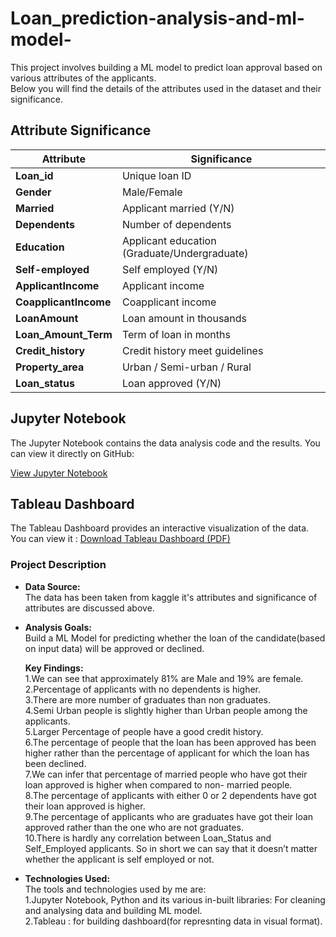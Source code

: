 # Loan_prediction-analysis-and-ml-model-

This project involves building a ML model to predict loan approval based on various attributes of the applicants. 
<br>
Below you will find the details of the attributes used in the dataset and their significance.

## Attribute Significance

| Attribute          | Significance                          |
|--------------------|---------------------------------------|
| **Loan_id**        | Unique loan ID                        |
| **Gender**         | Male/Female                           |
| **Married**        | Applicant married (Y/N)               |
| **Dependents**     | Number of dependents                  |
| **Education**      | Applicant education (Graduate/Undergraduate) |
| **Self-employed**  | Self employed (Y/N)                   |
| **ApplicantIncome**| Applicant income                      |
| **CoapplicantIncome** | Coapplicant income                 |
| **LoanAmount**     | Loan amount in thousands              |
| **Loan_Amount_Term** | Term of loan in months             |
| **Credit_history** | Credit history meet guidelines        |
| **Property_area**  | Urban / Semi-urban / Rural            |
| **Loan_status**    | Loan approved (Y/N)                   |

## Jupyter Notebook

The Jupyter Notebook contains the data analysis code and the results. You can view it directly on GitHub:

[View Jupyter Notebook](./loan_analysis_ml.ipynb)

## Tableau Dashboard

The Tableau Dashboard provides an interactive visualization of the data. You can view it :
[Download Tableau Dashboard (PDF)](https://github.com/PragyaShukla340/Loan_prediction-analysis-and-ml-model/blob/PragyaShukla340-dashboard/dashboard.pdf)



### Project Description

- **Data Source:**
  <br>
  The data has been taken from kaggle it's attributes and significance of attributes are discussed above.
  
- **Analysis Goals:**
  <br>
  Build a ML Model for predicting whether the loan of the candidate(based on input data) will be approved or declined.

  **Key Findings:**
  <br>
1.We can see that approximately 81% are Male and 19% are female.
  <br>
2.Percentage of applicants with no dependents is higher.
  <br>
3.There are more number of graduates than non graduates.
  <br>
4.Semi Urban people is slightly higher than Urban people among the applicants.
  <br>
5.Larger Percentage of people have a good credit history.
  <br>
6.The percentage of people that the loan has been approved has been higher rather than the percentage of applicant for which the loan has been declined.
  <br>
7.We can infer that percentage of married people who have got their loan approved is higher when compared to non- married people.
  <br>
8.The percentage of applicants with either 0 or 2 dependents have got their loan approved is higher.
  <br>
9.The percentage of applicants who are graduates have got their loan approved rather than the one who are not graduates.
  <br>
10.There is hardly any correlation between Loan_Status and Self_Employed applicants. So in short we can say that it doesn’t matter whether the applicant is self employed or not.
- **Technologies Used:**
  <br>
  The tools and technologies used by me are:
  <br>
  1.Jupyter Notebook, Python and its various in-built libraries: For cleaning and analysing data and building ML model.
  <br>
  2.Tableau : for building dashboard(for represnting data in visual format).
